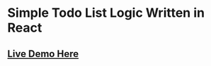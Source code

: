 # Simple Todo List Logic Written in React
## [Live Demo Here](https://simpletodolistreact123.netlify.app/)
